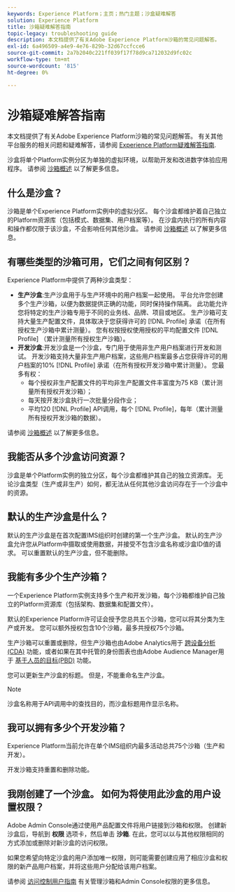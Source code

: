 ```yaml
---
keywords: Experience Platform；主页；热门主题；沙盒疑难解答
solution: Experience Platform
title: 沙箱疑难解答指南
topic-legacy: troubleshooting guide
description: 本文档提供了有关Adobe Experience Platform沙箱的常见问题解答。
exl-id: 6a496509-a4e9-4e76-829b-32d67ccfcce6
source-git-commit: 2a7b2040c221ff039f17f78d9ca712032d9fc02c
workflow-type: tm+mt
source-wordcount: '815'
ht-degree: 0%

---
```


# 沙箱疑难解答指南

本文档提供了有关Adobe Experience Platform沙箱的常见问题解答。 有关其他平台服务的相关问题和疑难解答，请参阅 [Experience Platform疑难解答指南](../landing/troubleshooting.md).

沙盒将单个Platform实例分区为单独的虚拟环境，以帮助开发和改进数字体验应用程序。 请参阅 [沙箱概述](home.md) 以了解更多信息。

## 什么是沙盒？

沙箱是单个Experience Platform实例中的虚拟分区。 每个沙盒都维护着自己独立的Platform资源库（包括模式、数据集、用户档案等）。 在沙盒内执行的所有内容和操作都仅限于该沙盒，不会影响任何其他沙盒。 请参阅 [沙箱概述](home.md) 以了解更多信息。

## 有哪些类型的沙箱可用，它们之间有何区别？

Experience Platform中提供了两种沙盒类型：

* **生产沙盒**:生产沙盒用于与生产环境中的用户档案一起使用。 平台允许您创建多个生产沙箱，以便为数据提供正确的功能，同时保持操作隔离。 此功能允许您将特定的生产沙箱专用于不同的业务线、品牌、项目或地区。 生产沙箱可支持大量生产配置文件，具体取决于您获得许可的 [!DNL Profile] 承诺（在所有授权生产沙箱中累计测量）。 您有权按授权使用授权的平均配置文件 [!DNL Profile] （累计测量所有授权生产沙箱）。
* **开发沙盒**:开发沙盒是一个沙盒，专门用于使用非生产用户档案进行开发和测试。 开发沙箱支持大量非生产用户档案，这些用户档案最多占您获得许可的用户档案的10% [!DNL Profile] 承诺（在所有授权开发沙箱中累计测量）。 您最多有权：
   * 每个授权非生产配置文件的平均非生产配置文件丰富度为75 KB（累计测量所有授权开发沙箱）；
   * 每天按开发沙盒执行一次批量分段作业；
   * 平均120 [!DNL Profile] API调用，每个 [!DNL Profile]，每年（累计测量所有授权开发沙箱的数据）。

请参阅 [沙箱概述](./home.md) 以了解更多信息。

## 我能否从多个沙盒访问资源？

沙盒是单个Platform实例的独立分区，每个沙盒都维护其自己的独立资源库。 无论沙盒类型（生产或非生产）如何，都无法从任何其他沙盒访问存在于一个沙盒中的资源。

## 默认的生产沙盒是什么？

默认的生产沙盒是在首次配置IMS组织时创建的第一个生产沙盒。 默认的生产沙盒允许您从Platform中摄取或使用数据，并接受不包含沙盒名称或沙盒ID值的请求。 可以重置默认的生产沙盒，但不能删除。

## 我能有多少个生产沙箱？

一个Experience Platform实例支持多个生产和开发沙箱，每个沙箱都维护自己独立的Platform资源库（包括架构、数据集和配置文件）。

默认的Experience Platform许可证会授予您总共五个沙箱，您可以将其分类为生产或开发。 您可以额外授权包含10个沙箱，最多共授权75个沙箱。

生产沙箱可以重置或删除，但生产沙箱也由Adobe Analytics用于 [跨设备分析(CDA)](https://experienceleague.adobe.com/docs/analytics/components/cda/overview.html) 功能，或者如果在其中托管的身份图表也由Adobe Audience Manager用于 [基于人员的目标(PBD)](https://experienceleague.adobe.com/docs/audience-manager/user-guide/features/destinations/people-based/people-based-destinations-overview.html) 功能。

您可以更新生产沙盒的标题。 但是，不能重命名生产沙盒。

>[!NOTE]
>
>沙盒名称用于API调用中的查找目的，而沙盒标题用作显示名称。

## 我可以拥有多少个开发沙箱？

Experience Platform当前允许在单个IMS组织内最多活动总共75个沙箱（生产和开发）。

开发沙箱支持重置和删除功能。

## 我刚创建了一个沙盒。 如何为将使用此沙盒的用户设置权限？

Adobe Admin Console通过使用产品配置文件将用户链接到沙箱和权限。 创建新沙盒后，导航到 **权限** 选项卡，然后单击 **沙箱**. 在此，您可以以与其他权限相同的方式添加或删除对新沙盒的访问权限。

如果您希望向特定沙盒的用户添加唯一权限，则可能需要创建应用了相应沙盒和权限的新产品用户档案，并将这些用户分配给该用户档案。

请参阅 [访问控制用户指南](../access-control/ui/overview.md) 有关管理沙箱和Admin Console权限的更多信息。
